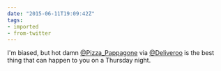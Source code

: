 ```yaml
---
date: "2015-06-11T19:09:42Z"
tags:
- imported
- from-twitter
---
```

I'm biased, but hot damn [@Pizza_Pappagone](/twitter/#/Pizza_Pappagone) via [@Deliveroo](/twitter/#/Deliveroo) is the best thing that can happen to you on a Thursday night.
